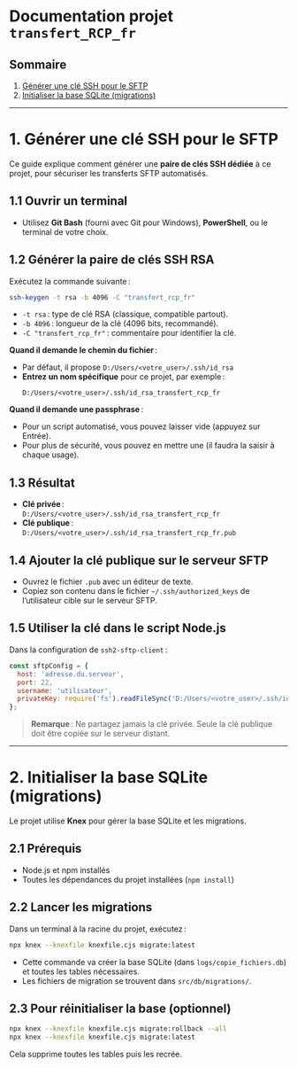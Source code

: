 # Documentation projet `transfert_RCP_fr`

## Sommaire

1. [Générer une clé SSH pour le SFTP](#générer-une-clé-ssh-pour-le-sftp)
2. [Initialiser la base SQLite (migrations)](#initialiser-la-base-sqlite-migrations)

---

# 1. Générer une clé SSH pour le SFTP

Ce guide explique comment générer une **paire de clés SSH dédiée** à ce projet, pour sécuriser les transferts SFTP automatisés.

## 1.1 Ouvrir un terminal

- Utilisez **Git Bash** (fourni avec Git pour Windows), **PowerShell**, ou le terminal de votre choix.

## 1.2 Générer la paire de clés SSH RSA

Exécutez la commande suivante :

```sh
ssh-keygen -t rsa -b 4096 -C "transfert_rcp_fr"
```

- `-t rsa` : type de clé RSA (classique, compatible partout).
- `-b 4096` : longueur de la clé (4096 bits, recommandé).
- `-C "transfert_rcp_fr"` : commentaire pour identifier la clé.

**Quand il demande le chemin du fichier** :
- Par défaut, il propose `D:/Users/<votre_user>/.ssh/id_rsa`
- **Entrez un nom spécifique** pour ce projet, par exemple :
  ```
  D:/Users/<votre_user>/.ssh/id_rsa_transfert_rcp_fr
  ```

**Quand il demande une passphrase** :
- Pour un script automatisé, vous pouvez laisser vide (appuyez sur Entrée).
- Pour plus de sécurité, vous pouvez en mettre une (il faudra la saisir à chaque usage).

## 1.3 Résultat

- **Clé privée** :  
  `D:/Users/<votre_user>/.ssh/id_rsa_transfert_rcp_fr`
- **Clé publique** :  
  `D:/Users/<votre_user>/.ssh/id_rsa_transfert_rcp_fr.pub`

## 1.4 Ajouter la clé publique sur le serveur SFTP

- Ouvrez le fichier `.pub` avec un éditeur de texte.
- Copiez son contenu dans le fichier `~/.ssh/authorized_keys` de l’utilisateur cible sur le serveur SFTP.

## 1.5 Utiliser la clé dans le script Node.js

Dans la configuration de `ssh2-sftp-client` :

```js
const sftpConfig = {
  host: 'adresse.du.serveur',
  port: 22,
  username: 'utilisateur',
  privateKey: require('fs').readFileSync('D:/Users/<votre_user>/.ssh/id_rsa_transfert_rcp_fr')
};
```

> **Remarque** : Ne partagez jamais la clé privée. Seule la clé publique doit être copiée sur le serveur distant.

---

# 2. Initialiser la base SQLite (migrations)

Le projet utilise **Knex** pour gérer la base SQLite et les migrations.

## 2.1 Prérequis
- Node.js et npm installés
- Toutes les dépendances du projet installées (`npm install`)

## 2.2 Lancer les migrations

Dans un terminal à la racine du projet, exécutez :

```sh
npx knex --knexfile knexfile.cjs migrate:latest
```

- Cette commande va créer la base SQLite (dans `logs/copie_fichiers.db`) et toutes les tables nécessaires.
- Les fichiers de migration se trouvent dans `src/db/migrations/`.

## 2.3 Pour réinitialiser la base (optionnel)

```sh
npx knex --knexfile knexfile.cjs migrate:rollback --all
npx knex --knexfile knexfile.cjs migrate:latest
```

Cela supprime toutes les tables puis les recrée. 
